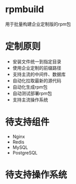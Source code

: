 # rpmbuild
用于批量构建企业定制版的rpm包

# 定制原则
* 安装文件统一到指定目录
* 使用企业定制的前缀路径
* 支持主流的中间件、数据库
* 自动化拉取最新的源代码
* 自动化生成rpm包
* 自动测试部署rpm包
* 支持主流操作系统

# 待支持组件

* Nginx
* Redis 
* MySQL
* PostgreSQL

# 待支持操作系统
